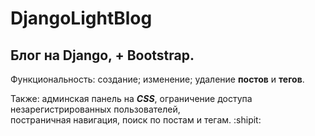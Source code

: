 # DjangoLightBlog

## Блог на Django, + Bootstrap.

Функциональность:
  создание;
  изменение;
  удаление **постов** и **тегов**.

Также: админская панель на ***CSS***, ограничение доступа незарегистрированных пользователей, <br>
постраничная навигация, поиск по постам и тегам. :shipit:
